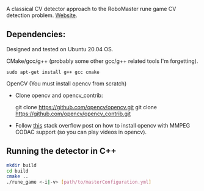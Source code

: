 A classical CV detector approach to the RoboMaster rune game CV detection problem. [Website](https://matthewmarnold.github.io/CSE-455-Final-Project/).

## Dependencies:

Designed and tested on Ubuntu 20.04 OS.

CMake/gcc/g++ (probably some other gcc/g++ related tools I'm forgetting).

    sudo apt-get install g++ gcc cmake

OpenCV (You must install opencv from scratch)

- Clone opencv and opencv_contrib:

    git clone https://github.com/opencv/opencv.git git clone
    https://github.com/opencv/opencv_contrib.git

- Follow [this](https://stackoverflow.com/questions/31040746/cant-open-video-using-opencv) stack
  overflow post on how to install opencv with MMPEG CODAC support (so you can play videos in
  opencv).

## Running the detector in C++

```bash
mkdir build
cd build
cmake ..
./rune_game <-i|-v> [path/to/masterConfiguration.yml]
```

<!-- ## Running rune game detector as python module

While this code is written in C++, there is support to interact with it in python. To do this, you
must rebuild opencv with our rune game module appended on as an extra cmake flag. In 


`path/to/masterConfiguration.yml` must be a path relative to the path you are running `./rune_game`
in. If no path is passed, it is assumed you are running `./rune_game` from `build`.

`-DOPENCV_EXTRA_MODULES_PATH=<some-path>/cse-455-classical-cv/` -->
<!-- 
cmake -D CMAKE_BUILD_TYPE=RELEASE -D CMAKE_INSTALL_PREFIX=/usr/local -D BUILD_NEW_PYTHON_SUPPORT=ON
-D WITH_QT=OFF -D WITH_V4L=ON -D CMAKE_SHARED_LINKER_FLAGS=-Wl,-Bsymbolic .. -->

<!-- In case when you need interoperability between native libraries hidden behind python or java I'd
recommend to wrap your library into personal OpenCV module and build them together. Different
compilers, flags or standard libraries can cause more problems than benefits.

For example, you have a library Foo which uses OpenCV and you want to call it from python, then:

    add minimal module stuff: CMakeLists.txt, directory structure (Foo/ocv/modules/foo)
    add wrapper C++ headers with CV_EXPORTS_W directives to <module>/include/opencv2 folder
    add manual converters to the <module>/misc/python if needed
    build OpenCV with your module and python support: cmake -DOPENCV_EXTRA_MODULES_PATH=<some-path>/Foo/ocv ../opencv && make

BTW, related update to the python wrapping process has been introduced recently: #7056 - now each
module can provide manual-written conversion routines in <module>/misc/python folder.

I did not try the described scheme and could miss something, but developing standalone automatic
universal C++-to-python wrapping mechanism from hdr_parser.py and gen2.py looks like quite hard
task. -->
